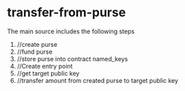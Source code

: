 # transfer-from-purse
The main source includes the following steps
1. //create purse
2. //fund purse
3. //store purse into contract named_keys
4. //Create entry point
5. //get target public key
6. //transfer amount from created purse to target public key

